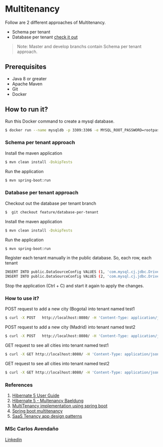 # Multitenancy
Follow are 2 different approaches of Multitenancy.
- Schema per tenant
- Database per tenant [check it out](https://github.com/carloselpapa10/multitenancy/tree/feature/database-per-tenant/src/main/resources)
> Note: Master and develop branchs contain Schema per tenant approach.

## Prerequisites
- Java 8 or greater
- Apache Maven
- Git
- Docker

## How to run it?
Run this Docker command to create a mysql database.
```sh
$ docker run --name mysqldb -p 3309:3306 -e MYSQL_ROOT_PASSWORD=rootpassword -d mysql:latest
```
### Schema per tenant approach
Install the maven application
```sh
$ mvn clean install -DskipTests
```
Run the application
```sh
$ mvn spring-boot:run
```

### Database per tenant approach
Checkout out the database per tenant branch
```sh
$  git checkout feature/database-per-tenant
```
Install the maven application
```sh
$ mvn clean install -DskipTests
```
Run the application
```sh
$ mvn spring-boot:run
```
Register each tenant manually in the public database. So, each row, each tenant
```sh
INSERT INTO public.DataSourceConfig VALUES (1, 'com.mysql.cj.jdbc.Driver', 'jdbc:mysql://localhost:3309/test1?ApplicationName=MultiTenant', 'test1', 'root', 'rootpassword', true);
INSERT INTO public.DataSourceConfig VALUES (2, 'com.mysql.cj.jdbc.Driver', 'jdbc:mysql://localhost:3309/test2?ApplicationName=MultiTenant', 'test2', 'root', 'rootpassword', true);
```
Stop the application (Ctrl + C) and start it again to apply the changes.

### How to use it?
POST request to add a new city (Bogota) into tenant named test1
```sh
$ curl -X POST   http://localhost:8080/ -H 'Content-Type: application/json' -H 'X-TenantID: test1' -d '{"name":"Bogota"}'
```

POST request to add a new city (Madrid) into tenant named test2
```sh
$ curl -X POST   http://localhost:8080/ -H 'Content-Type: application/json' -H 'X-TenantID: test2' -d '{"name":"Madrid"}'
```

GET request to see all cities into tenant named test1
```sh
$ curl -X GET http://localhost:8080/ -H 'Content-Type: application/json' -H 'X-TenantID: test1'
```
GET request to see all cities into tenant named test2
```sh
$ curl -X GET http://localhost:8080/ -H 'Content-Type: application/json' -H 'X-TenantID: test2'
```

### References
1. [Hibernate 5 User Guide](https://docs.jboss.org/hibernate/orm/5.2/userguide/html_single/Hibernate_User_Guide.html#multitenacy) 
2. [Hibernate 5 - Multenancy Baeldung](https://www.baeldung.com/hibernate-5-multitenancy)
3. [MultiTenancy implementation using spring boot](https://medium.com/swlh/multi-tenancy-implementation-using-spring-boot-hibernate-6a8e3ecb251a)
4. [Spring boot multitenancy](https://bytefish.de/blog/spring_boot_multitenancy/)
5. [SaaS Tenancy app design patterns](https://docs.microsoft.com/es-mx/azure/sql-database/saas-tenancy-app-design-patterns)

### MSc Carlos Avendaño
[Linkedin](https://www.linkedin.com/in/carlos-alberto-avenda%C3%B1o-arango-534b0a137/)